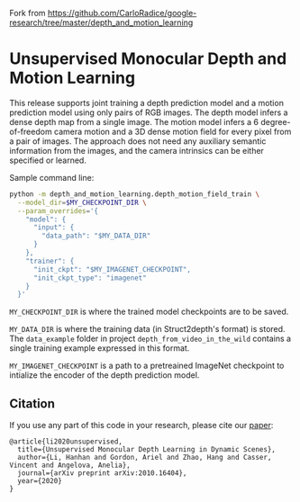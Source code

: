 Fork from https://github.com/CarloRadice/google-research/tree/master/depth_and_motion_learning

# Unsupervised Monocular Depth and Motion Learning

This release supports joint training a depth prediction model and a motion
prediction model using only pairs of RGB images. The depth model infers a dense
depth map from a single image. The motion model infers a 6 degree-of-freedom
camera motion and a 3D dense motion field for every pixel from a pair of images.
The approach does not need any auxiliary semantic information from the images,
and the camera intrinsics can be either specified or learned.

Sample command line:

```bash
python -m depth_and_motion_learning.depth_motion_field_train \
  --model_dir=$MY_CHECKPOINT_DIR \
  --param_overrides='{
    "model": {
      "input": {
        "data_path": "$MY_DATA_DIR"
      }
    },
    "trainer": {
      "init_ckpt": "$MY_IMAGENET_CHECKPOINT",
      "init_ckpt_type": "imagenet"
    }
  }'
```

`MY_CHECKPOINT_DIR` is where the trained model checkpoints are to be saved.

`MY_DATA_DIR` is where the training data (in Struct2depth's format) is stored.
The `data_example` folder in project `depth_from_video_in_the_wild` contains a
single training example expressed in this format.

`MY_IMAGENET_CHECKPOINT` is a path to a pretreained ImageNet checkpoint to
intialize the encoder of the depth prediction model.

## Citation
If you use any part of this code in your research, please cite our
[paper](https://arxiv.org/abs/2010.16404):

```
@article{li2020unsupervised,
  title={Unsupervised Monocular Depth Learning in Dynamic Scenes},
  author={Li, Hanhan and Gordon, Ariel and Zhao, Hang and Casser, Vincent and Angelova, Anelia},
  journal={arXiv preprint arXiv:2010.16404},
  year={2020}
}
```
